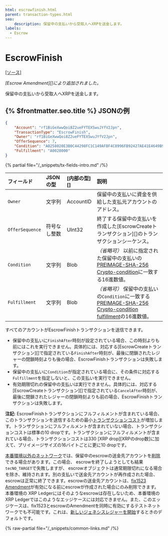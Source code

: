 ```yaml
---
html: escrowfinish.html
parent: transaction-types.html
seo:
    description: 保留中の支払いから受取人へXRPを送金します。
labels:
  - Escrow
---
```

# EscrowFinish

[[ソース]](https://github.com/XRPLF/rippled/blob/master/src/ripple/app/tx/impl/Escrow.cpp "Source")

_[Escrow Amendment][]により追加されました。_

保留中の支払いから受取人へXRPを送金します。

## {% $frontmatter.seo.title %} JSONの例

```json
{
    "Account": "rf1BiGeXwwQoi8Z2ueFYTEXSwuJYfV2Jpn",
    "TransactionType": "EscrowFinish",
    "Owner": "rf1BiGeXwwQoi8Z2ueFYTEXSwuJYfV2Jpn",
    "OfferSequence": 7,
    "Condition": "A0258020E3B0C44298FC1C149AFBF4C8996FB92427AE41E4649B934CA495991B7852B855810100",
    "Fulfillment": "A0028000"
}
```

{% partial file="/_snippets/tx-fields-intro.md" /%}
<!--{# fix md highlighting_ #}-->


| フィールド       | JSONの型         | [内部の型][]       | 説明                |
|:----------------|:-----------------|:------------------|:--------------------|
| `Owner` | 文字列 | AccountID | 保留中の支払いに資金を供給した支払元アカウントのアドレス。 |
| `OfferSequence` | 符号なし整数 | UInt32 | 終了する保留中の支払いを作成した[EscrowCreateトランザクション][]のトランザクションシーケンス。 |
| `Condition` | 文字列 | Blob | _（省略可）_ 以前に指定された保留中の支払いの[PREIMAGE-SHA-256 Crypto-condition](https://tools.ietf.org/html/draft-thomas-crypto-conditions-02#section-8.1)に一致する16進数値。 |
| `Fulfillment` | 文字列 | Blob | _（省略可）_ 保留中の支払いの`Condition`に一致する[PREIMAGE-SHA-256 Crypto-condition fulfillment](https://tools.ietf.org/html/draft-thomas-crypto-conditions-02#section-8.1.4)の16進数値。 |

すべてのアカウントがEscrowFinishトランザクションを送信できます。

- 保留中の支払いに`FinishAfter`時刻が設定されている場合、この時刻よりも前にはこれを実行できません。具体的には、対応する[EscrowCreateトランザクション][]で指定されている`FinishAfter`時刻が、最後に閉鎖されたレジャーの閉鎖時刻よりも後の場合、EscrowFinishトランザクションは失敗します。
- 保留中の支払いに`Condition`が指定されている場合に、その条件に対応する`Fulfillment`を指定しないと、この支払いを実行できません。
- 有効期限切れの保留中の支払いは実行できません。具体的には、対応する[EscrowCreateトランザクション][]で指定されている`CancelAfter`時刻が、最後に閉鎖されたレジャーの閉鎖時刻よりも前の場合、EscrowFinishトランザクションは失敗します。

**注記:** EscrowFinishトランザクションにフルフィルメントが含まれている場合、このトランザクションを送信するための最小[トランザクションコスト](../../../../concepts/transactions/transaction-cost.md)が増加します。トランザクションにフルフィルメントが含まれていない場合、トランザクションコストは標準の10 dropです。トランザクションにフルフィルメントが含まれている場合、トランザクションコストは330 [XRP drop][XRPのdrop数]に加えて、プリイメージサイズの16バイトごとに更に10 dropです。

[本番環境以外のネットワーク](../../../../concepts/networks-and-servers/parallel-networks.md)では、保留中のescrowの送金先アカウントを[削除](../../../../concepts/accounts/deleting-accounts.md)できる場合があります。この場合、 escrowを終了しようとしても結果`tecNO_TARGET`で失敗しますが、 escrowオブジェクトは通常期限切れになる場合を除き、維持されます。別の支払いで送金先アカウントが再作成された場合、 escrowは正常に終了できます。escrowの送金先アカウントは、[fix1523 Amendment](../../../../resources/known-amendments.md#fix1523)が有効になる前にescrowが作成された場合にのみ削除できます。本番環境の XRP Ledgerにはそのようなescrowは存在しないため、本番環境のXRP Ledgerではこのようなエッジケースには対応できません。また、このエッジケースは、fix1523とescrowのAmendmentを同時に有効にするテストネットワークでも不可能です。これは、[新しいジェネシスレジャーを開始](../../../../infrastructure/testing-and-auditing/start-a-new-genesis-ledger-in-stand-alone-mode.md)するときのデフォルトです。

{% raw-partial file="/_snippets/common-links.md" /%}
